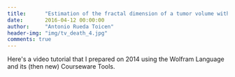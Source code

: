 ```yaml
---
title:      "Estimation of the fractal dimension of a tumor volume with 3D box counting"
date:       2016-04-12 00:00:00
author:     "Antonio Rueda Toicen"
header-img: "img/tv_death_4.jpg"
comments: true
---
```


Here's a video tutorial that I prepared on 2014 using the Wolfram Language and its 
(then new) Courseware Tools. 
